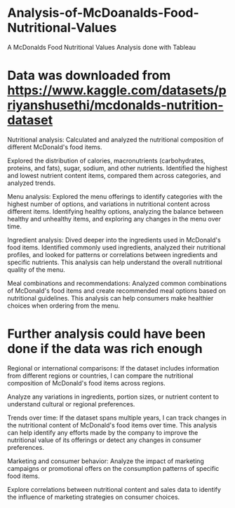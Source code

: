 # Analysis-of-McDoanalds-Food-Nutritional-Values
A McDonalds Food Nutritional Values Analysis done with Tableau
# Data was downloaded from https://www.kaggle.com/datasets/priyanshusethi/mcdonalds-nutrition-dataset

Nutritional analysis: Calculated and analyzed the nutritional composition of different McDonald's food items. 

Explored the distribution of calories, macronutrients (carbohydrates, proteins, and fats), sugar, sodium, and other nutrients. Identified the highest and lowest nutrient content items, compared them across categories, and analyzed trends.

Menu analysis: Explored the menu offerings to identify categories with the highest number of options, and variations in nutritional content across different items. Identifying healthy options, analyzing the balance between healthy and unhealthy items, and exploring any changes in the menu over time.

Ingredient analysis: Dived deeper into the ingredients used in McDonald's food items. Identified commonly used ingredients, analyzed their nutritional profiles, and looked for patterns or correlations between ingredients and specific nutrients. This analysis can help understand the overall nutritional quality of the menu.

Meal combinations and recommendations: Analyzed common combinations of McDonald's food items and create recommended meal options based on nutritional guidelines. This analysis can help consumers make healthier choices when ordering from the menu.

# Further analysis could have been done if the data was rich enough

Regional or international comparisons: If the dataset includes information from different regions or countries, I can compare the nutritional composition of McDonald's food items across regions. 

Analyze any variations in ingredients, portion sizes, or nutrient content to understand cultural or regional preferences.

Trends over time: If the dataset spans multiple years, I can track changes in the nutritional content of McDonald's food items over time. This analysis can help identify any efforts made by the company to improve the nutritional value of its offerings or detect any changes in consumer preferences.

Marketing and consumer behavior: Analyze the impact of marketing campaigns or promotional offers on the consumption patterns of specific food items.

Explore correlations between nutritional content and sales data to identify the influence of marketing strategies on consumer choices.
